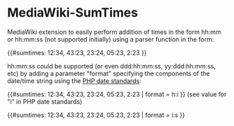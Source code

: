 MediaWiki-SumTimes
==================

MediaWiki extension to easily perform addition of times in the form hh:mm or hh:mm:ss (not supported initially) using a parser function in the form:

{{#sumtimes: 12:34, 43:23, 23:24, 05:23, 2:23 }}

hh:mm:ss could be supported (or even ddd:hh:mm:ss, yy:ddd:hh:mm:ss, etc) by adding a parameter "format" specifying the components of the date/time string using the [PHP date standards](http://php.net/manual/en/function.date.php):

{{#sumtimes: 12:34, 43:23, 23:24, 05:23, 2:23 | format = h:i }} (see value for "i" in PHP date standards)

{{#sumtimes: 12:34, 43:23, 23:24, 05:23, 2:23 | format = i:s }}
